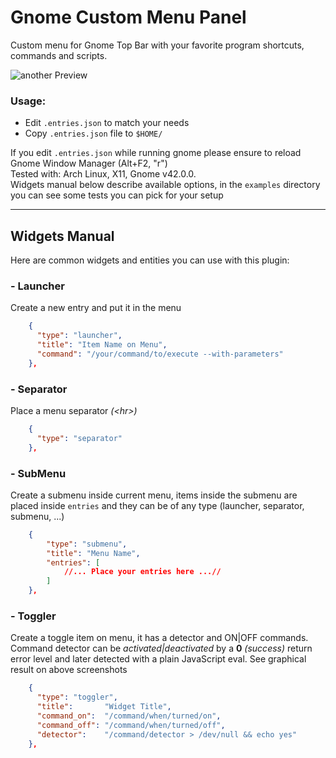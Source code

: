 # Gnome Custom Menu Panel
Custom menu for Gnome Top Bar with your favorite program shortcuts, commands and scripts.

![another Preview](widget.png)


### Usage:
- Edit `.entries.json` to match your needs
- Copy `.entries.json` file to `$HOME/`  

If you edit `.entries.json` while running gnome please ensure to reload Gnome Window Manager (Alt+F2, "r")  
Tested with: Arch Linux, X11, Gnome v42.0.0.  
Widgets manual below describe available options, in the `examples` directory you can see some tests you can
pick for your setup


---

## Widgets Manual
Here are common widgets and entities you can use with this plugin:
### **- Launcher**
Create a new entry and put it in the menu
```json
    {
      "type": "launcher",
      "title": "Item Name on Menu",
      "command": "/your/command/to/execute --with-parameters"
    },
```

### **- Separator**
Place a menu separator _(\<hr>)_
```json
    {
      "type": "separator"
    },
```

### **- SubMenu**
Create a submenu inside current menu, items inside the submenu are placed inside `entries`
and they can be of any type (launcher, separator, submenu, ...)
```json
    {
        "type": "submenu",
        "title": "Menu Name",
        "entries": [
            //... Place your entries here ...//
        ]
    },
```

### **- Toggler**
Create a toggle item on menu, it has a detector and ON|OFF commands.
Command detector can be _activated|deactivated_ by a **0** _(success)_ return error level
and later detected with a plain JavaScript eval. See graphical result on above screenshots
```json
    {
      "type": "toggler",
      "title":       "Widget Title",
      "command_on":  "/command/when/turned/on",
      "command_off": "/command/when/turned/off",
      "detector":    "/command/detector > /dev/null && echo yes"
    },
```
